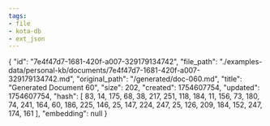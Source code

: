 ```yaml
---
tags:
- file
- kota-db
- ext_json
---
```

{
  "id": "7e4f47d7-1681-420f-a007-329179134742",
  "file_path": "./examples-data/personal-kb/documents/7e4f47d7-1681-420f-a007-329179134742.md",
  "original_path": "/generated/doc-060.md",
  "title": "Generated Document 60",
  "size": 202,
  "created": 1754607754,
  "updated": 1754607754,
  "hash": [
    83,
    14,
    175,
    68,
    38,
    217,
    251,
    118,
    184,
    11,
    156,
    73,
    180,
    74,
    241,
    164,
    60,
    186,
    225,
    146,
    25,
    147,
    224,
    247,
    25,
    126,
    209,
    184,
    152,
    247,
    174,
    161
  ],
  "embedding": null
}